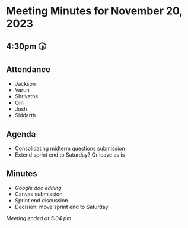 # Meeting Minutes for November 20, 2023
## 4:30pm 🕟

## Attendance
- Jackson
- Varun
- Shrivaths
- Om
- Josh
- Siddarth

## Agenda
- Consolidating midterm questions submission
- Extend sprint end to Saturday? Or leave as is

## Minutes
- *Google doc editing*
- Canvas submission
- Sprint end discussion
- Decision: move sprint end to Saturday

*Meeting ended at 5:04 pm*

